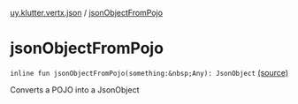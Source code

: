 [uy.klutter.vertx.json](index.md) / [jsonObjectFromPojo](.)


# jsonObjectFromPojo

`inline fun jsonObjectFromPojo(something:&nbsp;Any): JsonObject` [(source)](https://github.com/kohesive/klutter/blob/master/vertx3-jdk8/src/main/kotlin/uy/klutter/vertx/json/VertxJson.kt#L43)

Converts a POJO into a JsonObject



